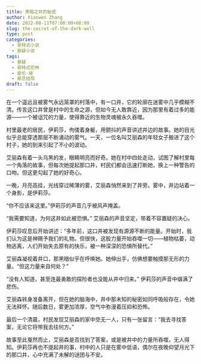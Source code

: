 ```yaml
---
title: 黑暗之井的秘密
author: Xiaowen Zhang
date: 2022-08-11T07:00:00+08:00
slug: the-secret-of-the-dark-well
type: post
categories:
  - 哥特式小说
  - 悬疑小说
tags:
  - 悬疑
  - 哥特式恐怖
  - 爱伦·坡
  - 悬念结局
draft: false
---
```


在一个遥远且被雾气永远笼罩的村落中，有一口井，它的轮廓在迷雾中几乎模糊不清。传言这口井曾是村中的生命之源，但如今无人敢靠近，因为那里有着过多的能源——一个被诅咒的力量，使得靠近的生物灵魂被永久吞噬。

村里最老的居民，伊莉莎，佝偻着身躯，用颤抖的声音讲述井边的故事。她的目光似乎总能穿透那层不断涌动的雾气。一天，一位名叫艾丽森的年轻女子搬进了这个村子，她的到来引起了不小的波动。

艾丽森有着一头乌黑的发，眼睛明亮而好奇。她在村中四处走动，试图了解村里每一个角落的故事，但每次她提起那口井，村民们都会迅速打断她，换上一种警告的口吻。但这更勾起了她的好奇心。

一晚，月亮高挂，光线穿过稀薄的雾，艾丽森悄然来到了井旁。雾中，井边站着一个身影，是伊莉莎。

“你不应该来这里。”伊莉莎的声音几乎被风声掩盖。

“我需要知道，为何这井如此被恐惧。” 艾丽森的声音坚定，带着不容置疑的决心。

伊莉莎叹息后开始讲述：“多年前，这口井被发现有源源不断的能量。开始时，我们认为这是神赐予我们的礼物。但很快，这股力量开始吞噬一切——植物枯萎，动物逃离，人们开始失去原有的快乐，被一种深深的恐惧所替代。”

艾丽森凝视着井口，那黑暗似乎在呼唤她。她伸出手，仿佛想要触摸那无形的力量。“但这力量来自何处？”

“没有人知道，甚至连最勇敢的探险者也没能从井中归来。” 伊莉莎的声音中缀满了悲伤。

艾丽森转身准备离开，但在她的脑海中，井中那未知的秘密如同呼吸般存在，令她无法释怀。随后数日，雾更加浓厚，空气中弥漫着压抑和恐怖。

最后一个清晨，村民发现艾丽森的家中空无一人，只有一张留言：“我去寻找答案，无论它将带我去往何方。”

故事至此戛然而止，艾丽森是否找到了答案，或是被井中的力量所吞噬，无人得知。伊莉莎再也不提起井的事，村中的人只是在雾中低语，偶尔在夜晚仰望月光下的那口井，心中充满了未解的谜团与不安。